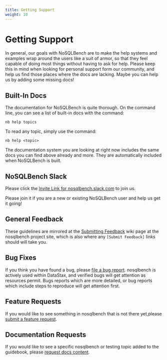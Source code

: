 ```yaml
---
title: Getting Support
weight: 10
---
```


# Getting Support

In general, our goals with NoSQLBench are to make the help systems and examples wrap around the users like a suit of
armor, so that they feel capable of doing most things without having to ask for help. Please keep this in mind when
looking for personal support form our community, and help us find those places where the docs are lacking. Maybe you can
help us by adding some missing docs!

## Built-In Docs

The documentation for NoSQLBench is quite thorough. On the command line, you can see a list of built-in docs with the
command:

    nb help topics

To read any topic, simply use the command:

    nb help <topic>

The documentation system you are looking at right now includes the same docs you can find above already and more. They
are automatically included when NoSQLBench is built.

## NoSQLBench Slack

Please click the
[Invite Link for nosqlbench.slack.com](https://join.slack.com/t/nosqlbench/shared_invite/zt-grrg64g3-6SeVi2jaum0cxp51WnvOVA)
to join us.

Please join it if you are a new or existing NoSQLBench user and help us get it going!

## General Feedback

These guidelines are mirrored at the
[Submitting Feedback](https://github.com/nosqlbench/nosqlbench/wiki/Submitting-Feedback) wiki page at the nosqlbench
project site, which is also where any `[Submit Feedback]` links should will take you.

## Bug Fixes

If you think you have found a bug, please
[file a bug report](https://github.com/nosqlbench/nosqlbench/issues/new?labels=bug). nosqlbench is actively used within
DataStax, and verified bugs will get attention as resources permit. Bugs reports which are more detailed, or bug reports
which include steps to reproduce will get attention first.

## Feature Requests

If you would like to see something in nosqlbench that is not there yet,please
[submit a feature request](https://github.com/nosqlbench/nosqlbench/issues/new?labels=feature).

## Documentation Requests

If you would like to see a specific nosqlbench or testing topic added to the guidebook, please
[request docs content](https://github.com/nosqlbench/nosqlbench/issues/new?labels=docs).

